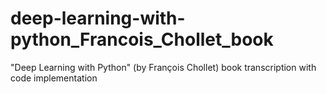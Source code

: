# deep-learning-with-python_Francois_Chollet_book
"Deep Learning with Python" (by François Chollet) book transcription with code implementation

